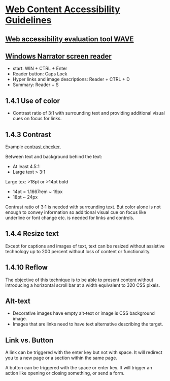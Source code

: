# [Web Content Accessibility Guidelines](https://www.w3.org/WAI/WCAG21/quickref/)

## [Web accessibility evaluation tool WAVE](https://wave.webaim.org/)

## [Windows Narrator screen reader](https://support.microsoft.com/fi-fi/windows/lukijan-t%C3%A4ydellinen-opas-e4397a0d-ef4f-b386-d8ae-c172f109bdb1#WindowsVersion=Windows_10)

- start: WIN + CTRL + Enter
- Reader button: Caps Lock
- Hyper links and image descriptions: Reader + CTRL + D
- Summary: Reader + S

## 1.4.1 Use of color

- Contrast ratio of 3:1 with surrounding text and providing additional visual cues on focus for links.

## 1.4.3 Contrast

Example [contrast checker.](https://webaim.org/resources/contrastchecker/)

Between text and background behind the text:

- At least 4.5:1
- Large text > 3:1

Large tex: >18pt or >14pt bold

- 14pt = 1.1667rem ~ 19px
- 18pt ~ 24px

Contrast ratio of 3:1 is needed with surrounding text. But color alone is not enough to convey information so additional visual cue on focus like underline or font change etc. is needed for links and controls.

## 1.4.4 Resize text

Except for captions and images of text, text can be resized without assistive technology up to 200 percent without loss of content or functionality.

## 1.4.10 Reflow

The objective of this technique is to be able to present content without introducing a horizontal scroll bar at a width equivalent to 320 CSS pixels.

## Alt-text

- Decorative images have empty alt-text or image is CSS background image.
- Images that are links need to have text alternative describing the target.

## Link vs. Button

A link can be triggered with the enter key but not with space. It will redirect you to a new page or a section within the same page.

A button can be triggered with the space or enter key. It will trigger an action like opening or closing something, or send a form.
